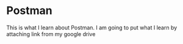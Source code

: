 # Postman

This is what I learn about Postman. I am going to put what I learn by attaching link from my google drive
